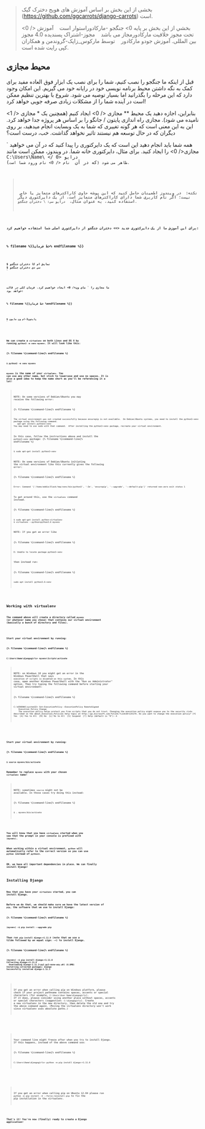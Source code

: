 > بخشی از این بخش بر اساس آموزش های هویج دخترک گیک (https://github.com/ggcarrots/django-carrots) است.
> 
> بخشي از اين بخش بر پايه <d> 0> جنگجو -مارکادوراستوار است    آموزش </ 0> تحت مجوز خلاقیت مارکادورمجاز می باشد    مجوز-اشتراک پسندیده 4.0 مجوز بین المللی. آموزش جودو مارکادور    توسط مارکوس_زاپک-گروندمن و همکاران کپی رایت شده است.

## محیط مجازی

قبل از اینکه ما جنگجو را نصب کنیم، شما را برای نصب یک ابزار فوق العاده مفید برای کمک به نگه داشتن محیط برنامه نویسی خود در رایانه خود می گیریم. این امکان وجود دارد که این مرحله را بگذرانید اما بسیار توصیه می شود. شروع با بهترین تنظیم ممکن است در آینده شما را از مشکلات زیادی صرفه جویی خواهد کرد!

بنابراین، اجازه دهید یک محیط ** مجازی </ 0> ایجاد کنیم (همچنین یک * مجازی </ 1> نامیده می شود). مجازی راه اندازی پایتون / جانگو را بر اساس هر پروژه جدا خواهد کرد. این به این معنی است که هر گونه تغییری که شما به یک وبسایت انجام میدهید، بر روی دیگران که در حال توسعه هم نیستند تاثیر نخواهد گذاشت. خب، درست است؟</p> 

همه شما باید انجام دهید این است که یک دایرکتوری را پیدا کنید که در آن می خواهید ` مجازی</ 0> را ایجاد کنید. برای مثال، دایرکتوری خانه شما. در ویندوز، ممکن است مانند <code> C:\Users\Name\ </ 0> درایو (که در آن <code> نام </ 0> نام ورود شما است) ظاهر می شود.</p>

<blockquote>
  <p><strong> نکته: </ 0> در ویندوز اطمینان حاصل کنید که این پوشه حاوی کاراکترهای متمایز یا خاص نیست؛ اگر نام کاربری شما دارای کاراکترهای متمایز است، از یک دایرکتوری دیگر استفاده کنید، به عنوان مثال، <code> درایو سی: \ دختران جنگجو</ 1>.</p>
</blockquote>

<p>برای این آموزش ما از یک دایرکتوری جدید <>> دختران جنگجو</ 0> از دایرکتوری اصلی شما استفاده خواهیم کرد:</p>

<p>% filename %}}خط فرمان% endfilename %}}</p>

<pre><code>$ نمایش ام کا دختران جنگجو
$ سی دی دختران جنگجو
`</pre> 

ما مجازی را ` مای ون</ 0> ایجاد خواهیم کرد. فرمان کلی در قالب خواهد بود:</p>

<p>% filename %}}خط فرمان %endfilename %}}</p>

<pre><code>$ پایتون3-ام ون مایون
`</pre> <!--sec data-title="Virtual environment: Windows" data-id="virtualenv_installation_windows"
data-collapse=true ces-->

برای ایجاد یک <جدید> مجازی</ 0> جدید، باید دستور دستور را باز کنید و ` پایتون-ام ون مایون</ 0> را اجرا کنید. شبیه این خواهد شد:</p>

<p>% filename %}}خط فرمان% endfilename %}}</p>

<pre><code>C:\Users\Name\djangogirls> python -m venv myvenv
`</pre> 

Where `myvenv` is the name of your `virtualenv`. You can use any other name, but stick to lowercase and use no spaces, accents or special characters. It is also good idea to keep the name short – you'll be referencing it a lot!

<!--endsec-->

<!--sec data-title="Virtual environment: Linux and OS X" data-id="virtualenv_installation_linuxosx"
data-collapse=true ces-->

We can create a `virtualenv` on both Linux and OS X by running `python3 -m venv myvenv`. It will look like this:

{% filename %}command-line{% endfilename %}

    $ python3 -m venv myvenv
    

`myvenv` is the name of your `virtualenv`. You can use any other name, but stick to lowercase and use no spaces. It is also a good idea to keep the name short as you'll be referencing it a lot!

> **NOTE:** On some versions of Debian/Ubuntu you may receive the following error:
> 
> {% filename %}command-line{% endfilename %}
> 
>     The virtual environment was not created successfully because ensurepip is not available.  On Debian/Ubuntu systems, you need to install the python3-venv package using the following command.
>        apt-get install python3-venv
>     You may need to use sudo with that command.  After installing the python3-venv package, recreate your virtual environment.
>     
> 
> In this case, follow the instructions above and install the `python3-venv` package: {% filename %}command-line{% endfilename %}
> 
>     $ sudo apt-get install python3-venv
>     
> 
> **NOTE:** On some versions of Debian/Ubuntu initiating the virtual environment like this currently gives the following error:
> 
> {% filename %}command-line{% endfilename %}
> 
>     Error: Command '['/home/eddie/Slask/tmp/venv/bin/python3', '-Im', 'ensurepip', '--upgrade', '--default-pip']' returned non-zero exit status 1
>     
> 
> To get around this, use the `virtualenv` command instead.
> 
> {% filename %}command-line{% endfilename %}
> 
>     $ sudo apt-get install python-virtualenv
>     $ virtualenv --python=python3.6 myvenv
>     
> 
> **NOTE:** If you get an error like
> 
> {% filename %}command-line{% endfilename %}
> 
>     E: Unable to locate package python3-venv
>     
> 
> then instead run:
> 
> {% filename %}command-line{% endfilename %}
> 
>     sudo apt install python3.6-venv
>     

<!--endsec-->

## Working with virtualenv

The command above will create a directory called `myvenv` (or whatever name you chose) that contains our virtual environment (basically a bunch of directory and files).

<!--sec data-title="Working with virtualenv: Windows" data-id="virtualenv_windows"
data-collapse=true ces-->

Start your virtual environment by running:

{% filename %}command-line{% endfilename %}

    C:\Users\Name\djangogirls> myvenv\Scripts\activate
    

> **NOTE:** on Windows 10 you might get an error in the Windows PowerShell that says `execution of scripts is disabled on this system`. In this case, open another Windows PowerShell with the "Run as Administrator" option. Then try typing the following command before starting your virtual environment:
> 
> {% filename %}command-line{% endfilename %}
> 
>     C:\WINDOWS\system32> Set-ExecutionPolicy -ExecutionPolicy RemoteSigned
>         Execution Policy Change
>         The execution policy helps protect you from scripts that you do not trust. Changing the execution policy might expose you to the security risks described in the about_Execution_Policies help topic at http://go.microsoft.com/fwlink/?LinkID=135170. Do you want to change the execution policy? [Y] Yes  [A] Yes to All  [N] No  [L] No to All  [S] Suspend  [?] Help (default is "N"): A
>     

<!--endsec-->

<!--sec data-title="Working with virtualenv: Linux and OS X" data-id="virtualenv_linuxosx"
data-collapse=true ces-->

Start your virtual environment by running:

{% filename %}command-line{% endfilename %}

    $ source myvenv/bin/activate
    

Remember to replace `myvenv` with your chosen `virtualenv` name!

> **NOTE:** sometimes `source` might not be available. In those cases try doing this instead:
> 
> {% filename %}command-line{% endfilename %}
> 
>     $ . myvenv/bin/activate
>     

<!--endsec-->

You will know that you have `virtualenv` started when you see that the prompt in your console is prefixed with `(myvenv)`.

When working within a virtual environment, `python` will automatically refer to the correct version so you can use `python` instead of `python3`.

OK, we have all important dependencies in place. We can finally install Django!

## Installing Django

Now that you have your `virtualenv` started, you can install Django.

Before we do that, we should make sure we have the latest version of `pip`, the software that we use to install Django:

{% filename %}command-line{% endfilename %}

    (myvenv) ~$ pip install --upgrade pip
    

Then run `pip install django~=1.11.0` (note that we use a tilde followed by an equal sign: `~=`) to install Django.

{% filename %}command-line{% endfilename %}

    (myvenv) ~$ pip install django~=1.11.0
    Collecting django~=1.11.0
      Downloading Django-1.11.3-py2.py3-none-any.whl (6.8MB)
    Installing collected packages: django
    Successfully installed django-1.11.3
    

<!--sec data-title="Installing Django: Windows" data-id="django_err_windows"
data-collapse=true ces-->

> If you get an error when calling pip on Windows platform, please check if your project pathname contains spaces, accents or special characters (for example, `C:\Users\User Name\djangogirls`). If it does, please consider using another place without spaces, accents or special characters (suggestion: `C:\djangogirls`). Create a new virtualenv in the new directory, then delete the old one and try the above command again. (Moving the virtualenv directory won't work since virtualenv uses absolute paths.)

<!--endsec-->

<!--sec data-title="Installing Django: Windows 8 and Windows 10" data-id="django_err_windows8and10"
data-collapse=true ces-->

> Your command line might freeze after when you try to install Django. If this happens, instead of the above command use:
> 
> {% filename %}command-line{% endfilename %}
> 
>     C:\Users\Name\djangogirls> python -m pip install django~=1.11.0
>     

<!--endsec-->

<!--sec data-title="Installing Django: Linux" data-id="django_err_linux"
data-collapse=true ces-->

> If you get an error when calling pip on Ubuntu 12.04 please run `python -m pip install -U --force-reinstall pip` to fix the pip installation in the virtualenv.

<!--endsec-->

That's it! You're now (finally) ready to create a Django application!